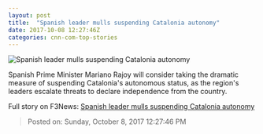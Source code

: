 ```yaml
---
layout: post
title:  "Spanish leader mulls suspending Catalonia autonomy"
date: 2017-10-08 12:27:46Z
categories: cnn-com-top-stories
---
```


![Spanish leader mulls suspending Catalonia autonomy](http://i2.cdn.cnn.com/cnnnext/dam/assets/171007075028-01-catalonia-anti-separatist-madrid-1007-super-tease.jpg)

Spanish Prime Minister Mariano Rajoy will consider taking the dramatic measure of suspending Catalonia's autonomous status, as the region's leaders escalate threats to declare independence from the country.


Full story on F3News: [Spanish leader mulls suspending Catalonia autonomy](http://www.f3nws.com/n/4xWKS)

> Posted on: Sunday, October 8, 2017 12:27:46 PM
